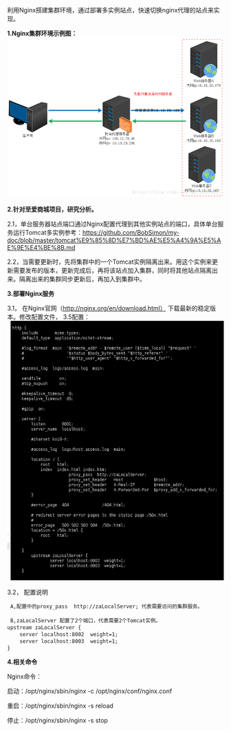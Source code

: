利用Nginx搭建集群环境，通过部署多实例站点，快速切换nginx代理的站点来实现。

**1.Nginx集群环境示例图：**
![nginx集群图片1](/nginx集群图片1.png)



**2.针对至爱商城项目，研究分析。**

2.1，单台服务器站点端口通过Nginx配置代理到其他实例站点的端口，具体单台服务运行Tomcat多实例参考：https://github.com/BobSimon/my-doc/blob/master/tomcat%E9%85%8D%E7%BD%AE%E5%A4%9A%E5%AE%9E%E4%BE%8B.md

2.2，当需要更新时，先将集群中的一个Tomcat实例隔离出来。用这个实例来更新需要发布的版本，更新完成后，再将该站点加入集群，同时将其他站点隔离出来。隔离出来的集群同步更新后，再加入到集群中。


**3.部署Nginx服务**

3.1， 在Nginx官网（http://nginx.org/en/download.html）   下载最新的稳定版本。修改配置文件，
3.5配置：
![3.5服务器Nginx配置](/3.5服务器Nginx配置.png)

3.2， 配置说明

     A,配置中的proxy_pass  http://zaLocalServer; 代表需要访问的集群服务。

     B,zaLocalServer 配置了2个端口，代表需要2个Tomcat实例。
    upstream zaLocalServer {	
		server localhost:8002  weight=1;
		server localhost:8003  weight=1;
    }



**4.相关命令**

Nginx命令：

启动：/opt/nginx/sbin/nginx -c /opt/nginx/conf/nginx.conf

重启：/opt/nginx/sbin/nginx -s reload

停止：/opt/nginx/sbin/nginx -s stop 
